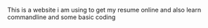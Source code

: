 This is a website i am using to get my resume online and also learn commandline and some basic coding
